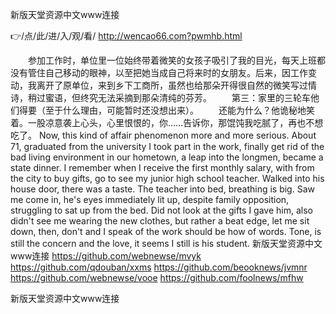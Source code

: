 
新版天堂资源中文www连接




👉/点/此/进/入/观/看/ http://wencao66.com?pwmhb.html




　　参加工作时，单位里一位始终带着微笑的女孩子吸引了我的目光，每天上班都没有管住自己移动的眼神，以至把她当成自己将来时的女朋友。后来，因工作变动，我离开了原单位，来到乡下工商所，虽然也给那朵开得很自然的微笑写过情诗，稍过蜜语，但终究无法采摘到那朵清纯的芬芳。
　　第三：家里的三轮车他们得要（至于什么理由，可能暂时还没想出来）。
	　　还能为什么？他诡秘地笑着。一股凉意袭上心头，心里恨恨的，你……告诉你，那馄饨我吃腻了，再也不想吃了。
Now, this kind of affair phenomenon more and more serious.
About 71, graduated from the university I took part in the work, finally get rid of the bad living environment in our hometown, a leap into the longmen, became a state dinner.
I remember when I receive the first monthly salary, with from the city to buy gifts, go to see my junior high school teacher.
Walked into his house door, there was a taste.
The teacher into bed, breathing is big.
Saw me come in, he's eyes immediately lit up, despite family opposition, struggling to sat up from the bed.
Did not look at the gifts I gave him, also didn't see me wearing the new clothes, but rather a beat edge, let me sit down, then, don't and I speak of the work should be how of words.
Tone, is still the concern and the love, it seems I still is his student.
新版天堂资源中文www连接 https://github.com/webnewse/mvyk
https://github.com/qdouban/xxms
https://github.com/beooknews/jvmnr
https://github.com/webnewse/vooe
https://github.com/foolnews/mfhw





新版天堂资源中文www连接
